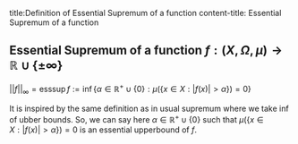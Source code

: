 title:Definition of Essential Supremum of a function content-title: Essential Supremum of a function
## Essential Supremum of a function $f:(X,\Omega,\mu)\rightarrow \mathbb{R}\cup \{\pm \infty\}$

$||f||_{\infty}=\operatorname{esssup} f:=\operatorname{inf}\{\alpha \in \mathbb{R}^+\cup \{0\}: \mu (\{x \in X:|f(x)|>\alpha\})=0\}$

It is inspired by the same definition as in usual supremum where we take inf of ubber bounds. So, we can say here $\alpha \in \mathbb{R}^+\cup \{0\} \text{ such that } \mu (\{x \in X:|f(x)|>\alpha\})=0$ is an essential upperbound of $f$.

